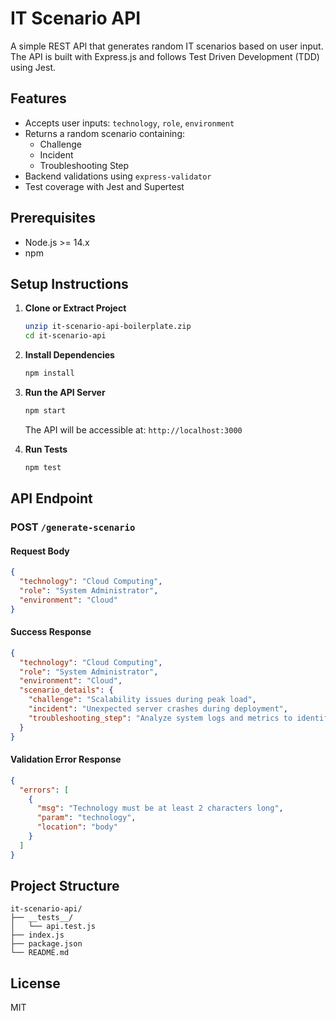 # IT Scenario API

A simple REST API that generates random IT scenarios based on user input. The API is built with Express.js and follows Test Driven Development (TDD) using Jest.

## Features
- Accepts user inputs: `technology`, `role`, `environment`
- Returns a random scenario containing:
  - Challenge
  - Incident
  - Troubleshooting Step
- Backend validations using `express-validator`
- Test coverage with Jest and Supertest


## Prerequisites
- Node.js >= 14.x
- npm

## Setup Instructions

1. **Clone or Extract Project**
   ```bash
   unzip it-scenario-api-boilerplate.zip
   cd it-scenario-api
   ```

2. **Install Dependencies**
   ```bash
   npm install
   ```

3. **Run the API Server**
   ```bash
   npm start
   ```
   The API will be accessible at: `http://localhost:3000`

4. **Run Tests**
   ```bash
   npm test
   ```

## API Endpoint

### POST `/generate-scenario`

#### Request Body
```json
{
  "technology": "Cloud Computing",
  "role": "System Administrator",
  "environment": "Cloud"
}
```

#### Success Response
```json
{
  "technology": "Cloud Computing",
  "role": "System Administrator",
  "environment": "Cloud",
  "scenario_details": {
    "challenge": "Scalability issues during peak load",
    "incident": "Unexpected server crashes during deployment",
    "troubleshooting_step": "Analyze system logs and metrics to identify anomalies"
  }
}
```

#### Validation Error Response
```json
{
  "errors": [
    {
      "msg": "Technology must be at least 2 characters long",
      "param": "technology",
      "location": "body"
    }
  ]
}
```


## Project Structure
```
it-scenario-api/
├── __tests__/
│   └── api.test.js
├── index.js
├── package.json
└── README.md
```

## License
MIT